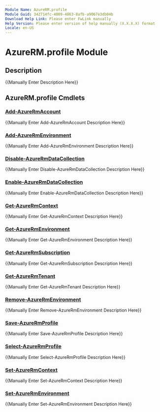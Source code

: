 ```yaml
---
Module Name: AzureRM.profile
Module Guid: 342714fc-4009-4863-8afb-a9067e3db04b
Download Help Link: Please enter FwLink manually
Help Version: Please enter version of help manually (X.X.X.X) format
Locale: en-US
---
```


# AzureRM.profile Module
## Description
{{Manually Enter Description Here}}

## AzureRM.profile Cmdlets
### [Add-AzureRmAccount](Add-AzureRmAccount.md)
{{Manually Enter Add-AzureRmAccount Description Here}}

### [Add-AzureRmEnvironment](Add-AzureRmEnvironment.md)
{{Manually Enter Add-AzureRmEnvironment Description Here}}

### [Disable-AzureRmDataCollection](Disable-AzureRmDataCollection.md)
{{Manually Enter Disable-AzureRmDataCollection Description Here}}

### [Enable-AzureRmDataCollection](Enable-AzureRmDataCollection.md)
{{Manually Enter Enable-AzureRmDataCollection Description Here}}

### [Get-AzureRmContext](Get-AzureRmContext.md)
{{Manually Enter Get-AzureRmContext Description Here}}

### [Get-AzureRmEnvironment](Get-AzureRmEnvironment.md)
{{Manually Enter Get-AzureRmEnvironment Description Here}}

### [Get-AzureRmSubscription](Get-AzureRmSubscription.md)
{{Manually Enter Get-AzureRmSubscription Description Here}}

### [Get-AzureRmTenant](Get-AzureRmTenant.md)
{{Manually Enter Get-AzureRmTenant Description Here}}

### [Remove-AzureRmEnvironment](Remove-AzureRmEnvironment.md)
{{Manually Enter Remove-AzureRmEnvironment Description Here}}

### [Save-AzureRmProfile](Save-AzureRmProfile.md)
{{Manually Enter Save-AzureRmProfile Description Here}}

### [Select-AzureRmProfile](Select-AzureRmProfile.md)
{{Manually Enter Select-AzureRmProfile Description Here}}

### [Set-AzureRmContext](Set-AzureRmContext.md)
{{Manually Enter Set-AzureRmContext Description Here}}

### [Set-AzureRmEnvironment](Set-AzureRmEnvironment.md)
{{Manually Enter Set-AzureRmEnvironment Description Here}}

